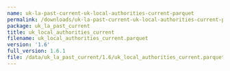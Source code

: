 ```yaml
---
name: uk-la-past-current-uk-local-authorities-current-parquet
permalink: /downloads/uk-la-past-current-uk-local-authorities-current-parquet/1_6
package: uk_la_past_current
title: uk_local_authorities_current
filename: uk_local_authorities_current.parquet
version: '1.6'
full_version: 1.6.1
file: /data/uk_la_past_current/1.6/uk_local_authorities_current.parquet
---
```

